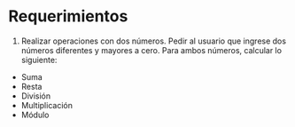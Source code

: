 # Requerimientos

1. Realizar operaciones con dos números.
   Pedir al usuario que ingrese dos números diferentes y mayores a cero. Para ambos
   números, calcular lo siguiente:

- Suma
- Resta
- División
- Multiplicación
- Módulo
